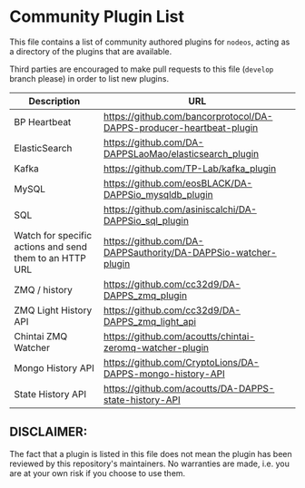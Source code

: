 # Community Plugin List

This file contains a list of community authored plugins for `nodeos`, acting as a directory of the plugins that are available.

Third parties are encouraged to make pull requests to this file (`develop` branch please) in order to list new plugins.

| Description | URL |
| ----------- | --- |
| BP Heartbeat  | https://github.com/bancorprotocol/DA-DAPPS-producer-heartbeat-plugin |
| ElasticSearch | https://github.com/DA-DAPPSLaoMao/elasticsearch_plugin |
| Kafka | https://github.com/TP-Lab/kafka_plugin |
| MySQL | https://github.com/eosBLACK/DA-DAPPSio_mysqldb_plugin |
| SQL | https://github.com/asiniscalchi/DA-DAPPSio_sql_plugin |
| Watch for specific actions and send them to an HTTP URL | https://github.com/DA-DAPPSauthority/DA-DAPPSio-watcher-plugin |
| ZMQ / history | https://github.com/cc32d9/DA-DAPPS_zmq_plugin |
| ZMQ Light History API | https://github.com/cc32d9/DA-DAPPS_zmq_light_api |
| Chintai ZMQ Watcher | https://github.com/acoutts/chintai-zeromq-watcher-plugin |
| Mongo History API | https://github.com/CryptoLions/DA-DAPPS-mongo-history-API |
| State History API | https://github.com/acoutts/DA-DAPPS-state-history-API |

## DISCLAIMER:

The fact that a plugin is listed in this file does not mean the plugin has been reviewed by this repository's maintainers.  No warranties are made, i.e. you are at your own risk if you choose to use them.
